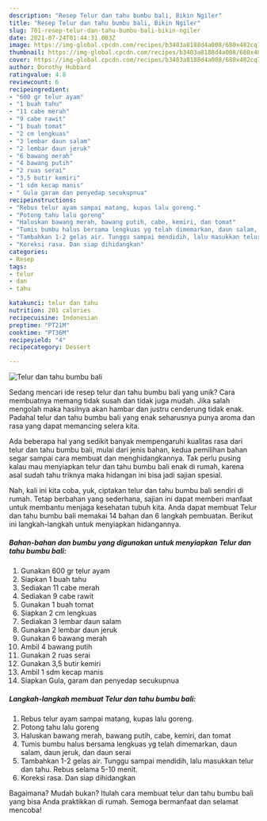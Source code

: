 ```yaml
---
description: "Resep Telur dan tahu bumbu bali, Bikin Ngiler"
title: "Resep Telur dan tahu bumbu bali, Bikin Ngiler"
slug: 701-resep-telur-dan-tahu-bumbu-bali-bikin-ngiler
date: 2021-07-24T01:44:31.003Z
image: https://img-global.cpcdn.com/recipes/b3403a8188d4a008/680x482cq70/telur-dan-tahu-bumbu-bali-foto-resep-utama.jpg
thumbnail: https://img-global.cpcdn.com/recipes/b3403a8188d4a008/680x482cq70/telur-dan-tahu-bumbu-bali-foto-resep-utama.jpg
cover: https://img-global.cpcdn.com/recipes/b3403a8188d4a008/680x482cq70/telur-dan-tahu-bumbu-bali-foto-resep-utama.jpg
author: Dorothy Hubbard
ratingvalue: 4.8
reviewcount: 6
recipeingredient:
- "600 gr telur ayam"
- "1 buah tahu"
- "11 cabe merah"
- "9 cabe rawit"
- "1 buah tomat"
- "2 cm lengkuas"
- "3 lembar daun salam"
- "2 lembar daun jeruk"
- "6 bawang merah"
- "4 bawang putih"
- "2 ruas serai"
- "3,5 butir kemiri"
- "1 sdm kecap manis"
- " Gula garam dan penyedap secukupnua"
recipeinstructions:
- "Rebus telur ayam sampai matang, kupas lalu goreng."
- "Potong tahu lalu goreng"
- "Haluskan bawang merah, bawang putih, cabe, kemiri, dan tomat"
- "Tumis bumbu halus bersama lengkuas yg telah dimemarkan, daun salam, daun jeruk, dan daun serai"
- "Tambahkan 1-2 gelas air. Tunggu sampai mendidih, lalu masukkan telur dan tahu. Rebus selama 5-10 menit."
- "Koreksi rasa. Dan siap dihidangkan"
categories:
- Resep
tags:
- telur
- dan
- tahu

katakunci: telur dan tahu 
nutrition: 201 calories
recipecuisine: Indonesian
preptime: "PT21M"
cooktime: "PT36M"
recipeyield: "4"
recipecategory: Dessert

---
```



![Telur dan tahu bumbu bali](https://img-global.cpcdn.com/recipes/b3403a8188d4a008/680x482cq70/telur-dan-tahu-bumbu-bali-foto-resep-utama.jpg)

Sedang mencari ide resep telur dan tahu bumbu bali yang unik? Cara membuatnya memang tidak susah dan tidak juga mudah. Jika salah mengolah maka hasilnya akan hambar dan justru cenderung tidak enak. Padahal telur dan tahu bumbu bali yang enak seharusnya punya aroma dan rasa yang dapat memancing selera kita.



Ada beberapa hal yang sedikit banyak mempengaruhi kualitas rasa dari telur dan tahu bumbu bali, mulai dari jenis bahan, kedua pemilihan bahan segar sampai cara membuat dan menghidangkannya. Tak perlu pusing kalau mau menyiapkan telur dan tahu bumbu bali enak di rumah, karena asal sudah tahu triknya maka hidangan ini bisa jadi sajian spesial.


Nah, kali ini kita coba, yuk, ciptakan telur dan tahu bumbu bali sendiri di rumah. Tetap berbahan yang sederhana, sajian ini dapat memberi manfaat untuk membantu menjaga kesehatan tubuh kita. Anda dapat membuat Telur dan tahu bumbu bali memakai 14 bahan dan 6 langkah pembuatan. Berikut ini langkah-langkah untuk menyiapkan hidangannya.

<!--inarticleads1-->

##### Bahan-bahan dan bumbu yang digunakan untuk menyiapkan Telur dan tahu bumbu bali:

1. Gunakan 600 gr telur ayam
1. Siapkan 1 buah tahu
1. Sediakan 11 cabe merah
1. Sediakan 9 cabe rawit
1. Gunakan 1 buah tomat
1. Siapkan 2 cm lengkuas
1. Sediakan 3 lembar daun salam
1. Gunakan 2 lembar daun jeruk
1. Gunakan 6 bawang merah
1. Ambil 4 bawang putih
1. Gunakan 2 ruas serai
1. Gunakan 3,5 butir kemiri
1. Ambil 1 sdm kecap manis
1. Siapkan  Gula, garam dan penyedap secukupnua




<!--inarticleads2-->

##### Langkah-langkah membuat Telur dan tahu bumbu bali:

1. Rebus telur ayam sampai matang, kupas lalu goreng.
1. Potong tahu lalu goreng
1. Haluskan bawang merah, bawang putih, cabe, kemiri, dan tomat
1. Tumis bumbu halus bersama lengkuas yg telah dimemarkan, daun salam, daun jeruk, dan daun serai
1. Tambahkan 1-2 gelas air. Tunggu sampai mendidih, lalu masukkan telur dan tahu. Rebus selama 5-10 menit.
1. Koreksi rasa. Dan siap dihidangkan




Bagaimana? Mudah bukan? Itulah cara membuat telur dan tahu bumbu bali yang bisa Anda praktikkan di rumah. Semoga bermanfaat dan selamat mencoba!
